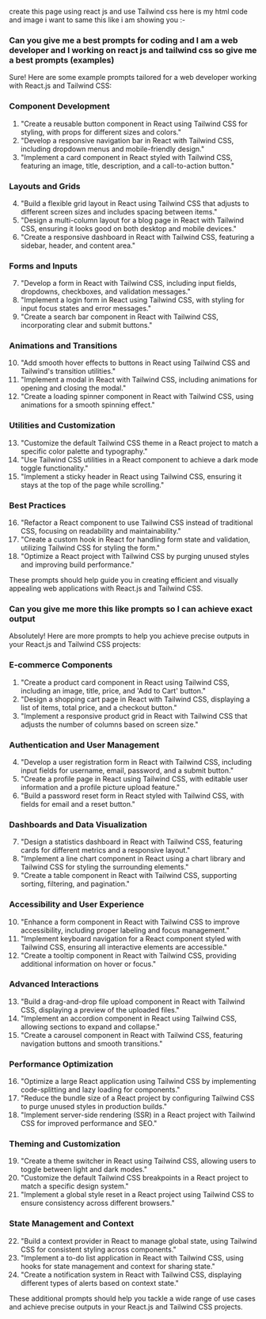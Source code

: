 create this page using react js and use Tailwind css here is my html code and image i want to same this like i am showing you :-


### Can you give me a best prompts for coding and I am a web developer and I working on react js and tailwind css so give me a best prompts (examples)

Sure! Here are some example prompts tailored for a web developer working with React.js and Tailwind CSS:

### Component Development
1. "Create a reusable button component in React using Tailwind CSS for styling, with props for different sizes and colors."
2. "Develop a responsive navigation bar in React with Tailwind CSS, including dropdown menus and mobile-friendly design."
3. "Implement a card component in React styled with Tailwind CSS, featuring an image, title, description, and a call-to-action button."

### Layouts and Grids
4. "Build a flexible grid layout in React using Tailwind CSS that adjusts to different screen sizes and includes spacing between items."
5. "Design a multi-column layout for a blog page in React with Tailwind CSS, ensuring it looks good on both desktop and mobile devices."
6. "Create a responsive dashboard in React with Tailwind CSS, featuring a sidebar, header, and content area."

### Forms and Inputs
7. "Develop a form in React with Tailwind CSS, including input fields, dropdowns, checkboxes, and validation messages."
8. "Implement a login form in React using Tailwind CSS, with styling for input focus states and error messages."
9. "Create a search bar component in React with Tailwind CSS, incorporating clear and submit buttons."

### Animations and Transitions
10. "Add smooth hover effects to buttons in React using Tailwind CSS and Tailwind's transition utilities."
11. "Implement a modal in React with Tailwind CSS, including animations for opening and closing the modal."
12. "Create a loading spinner component in React with Tailwind CSS, using animations for a smooth spinning effect."

### Utilities and Customization
13. "Customize the default Tailwind CSS theme in a React project to match a specific color palette and typography."
14. "Use Tailwind CSS utilities in a React component to achieve a dark mode toggle functionality."
15. "Implement a sticky header in React using Tailwind CSS, ensuring it stays at the top of the page while scrolling."

### Best Practices
16. "Refactor a React component to use Tailwind CSS instead of traditional CSS, focusing on readability and maintainability."
17. "Create a custom hook in React for handling form state and validation, utilizing Tailwind CSS for styling the form."
18. "Optimize a React project with Tailwind CSS by purging unused styles and improving build performance."

These prompts should help guide you in creating efficient and visually appealing web applications with React.js and Tailwind CSS.


### Can you give me more this like prompts so I can achieve exact output 

Absolutely! Here are more prompts to help you achieve precise outputs in your React.js and Tailwind CSS projects:

### E-commerce Components
1. "Create a product card component in React using Tailwind CSS, including an image, title, price, and 'Add to Cart' button."
2. "Design a shopping cart page in React with Tailwind CSS, displaying a list of items, total price, and a checkout button."
3. "Implement a responsive product grid in React with Tailwind CSS that adjusts the number of columns based on screen size."

### Authentication and User Management
4. "Develop a user registration form in React with Tailwind CSS, including input fields for username, email, password, and a submit button."
5. "Create a profile page in React using Tailwind CSS, with editable user information and a profile picture upload feature."
6. "Build a password reset form in React styled with Tailwind CSS, with fields for email and a reset button."

### Dashboards and Data Visualization
7. "Design a statistics dashboard in React with Tailwind CSS, featuring cards for different metrics and a responsive layout."
8. "Implement a line chart component in React using a chart library and Tailwind CSS for styling the surrounding elements."
9. "Create a table component in React with Tailwind CSS, supporting sorting, filtering, and pagination."

### Accessibility and User Experience
10. "Enhance a form component in React with Tailwind CSS to improve accessibility, including proper labeling and focus management."
11. "Implement keyboard navigation for a React component styled with Tailwind CSS, ensuring all interactive elements are accessible."
12. "Create a tooltip component in React with Tailwind CSS, providing additional information on hover or focus."

### Advanced Interactions
13. "Build a drag-and-drop file upload component in React with Tailwind CSS, displaying a preview of the uploaded files."
14. "Implement an accordion component in React using Tailwind CSS, allowing sections to expand and collapse."
15. "Create a carousel component in React with Tailwind CSS, featuring navigation buttons and smooth transitions."

### Performance Optimization
16. "Optimize a large React application using Tailwind CSS by implementing code-splitting and lazy loading for components."
17. "Reduce the bundle size of a React project by configuring Tailwind CSS to purge unused styles in production builds."
18. "Implement server-side rendering (SSR) in a React project with Tailwind CSS for improved performance and SEO."

### Theming and Customization
19. "Create a theme switcher in React using Tailwind CSS, allowing users to toggle between light and dark modes."
20. "Customize the default Tailwind CSS breakpoints in a React project to match a specific design system."
21. "Implement a global style reset in a React project using Tailwind CSS to ensure consistency across different browsers."

### State Management and Context
22. "Build a context provider in React to manage global state, using Tailwind CSS for consistent styling across components."
23. "Implement a to-do list application in React with Tailwind CSS, using hooks for state management and context for sharing state."
24. "Create a notification system in React with Tailwind CSS, displaying different types of alerts based on context state."

These additional prompts should help you tackle a wide range of use cases and achieve precise outputs in your React.js and Tailwind CSS projects.

